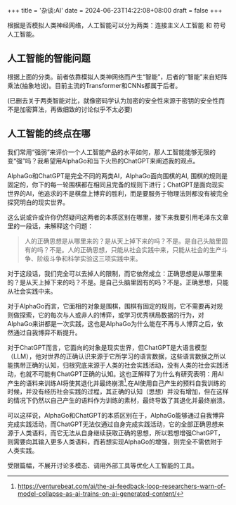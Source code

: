 +++
title = '杂谈:AI'
date = 2024-06-23T14:22:08+08:00
draft = false
+++

根据是否模拟人类神经网络，人工智能可以分为两类：连接主义人工智能 和 符号人工智能。

## 人工智能的智能问题

根据上面的分类。前者依靠模拟人类神网络而产生“智能”，后者的“智能”来自矩阵乘法(抽象地说)。目前主流的Transformer和CNNs都属于后者。

(已删去关于两类智能对比，就像密码学认为加密的安全性来源于密钥的安全性而不是加密算法，再做细致的讨论似乎不太必要)

## 人工智能的终点在哪

我们常用“强弱”来评价一个人工智能产品的水平如何，那人工智能能够无限的变“强”吗？我希望用AlphaGo和当下火热的ChatGPT来阐述我的观点。

AlphaGo和ChatGPT是完全不同的两类AI，AlphaGo面向围棋的AI, 围棋的规则是固定的，你下的每一轮围棋都在相同且完备的规则下进行；ChatGPT是面向现实世界的AI，他追求的不是棋盘上博弈的胜利，而是要服务于物理法则都没有被完全探究明白的现实世界。

这么说或许或许你仍然疑问这两者的本质区别在哪里，接下来我要引用毛泽东文章里的一段话，来解释这个问题：

> 人的正确思想是从哪里来的？是从天上掉下来的吗？不是。是自己头脑里固有的吗？不是。人的正确思想，只能从社会实践中来，只能从社会的生产斗争、阶级斗争和科学实验这三项实践中来。

对于这段话，我们完全可以去掉人的限制，而它依然成立：正确思想是从哪里来的？是从天上掉下来的吗？不是。是自己头脑里固有的吗？不是。正确思想，只能从社会实践中来。

对于AlphaGo而言，它面相的对象是围棋，围棋有固定的规则，它不需要再对规则做探索，它的每次与人或非人的博弈，或学习优秀棋局数据的行为，对AlphaGo来讲都是一次实践，这也是AlphaGo为什么能在不再与人博弈之后，依然通过自我博弈不断提升。

对于ChatGPT而言，它面向的对象是现实世界，但ChatGPT是大语言模型（LLM），他对世界的正确认识来源于它所学习的语言数据，这些语言数据之所以能携带正确的认知，归根究底来源于人类的社会实践活动，没有人类的社会实践活动，也就不可能有ChatGPT正确的认知。这也正解释了为什么有研究表明：用AI产生的语料来训练AI将使其退化并最终崩溃[^1],在AI使用自己产生的预料自我训练的时候，并没有经历社会实践的过程，其正确的认知（思想）并没有增加，但在这样的情况下仍然以自己产生的语料作为训练的素材，最终导致了其退化并最终崩溃。

可以这样说，AlphaGo和ChatGPT的本质区别在于，AlphaGo能够通过自我博弈完成实践活动，而ChatGPT无法仅通过自身完成实践活动，它的全部正确思想来源于人类语料，而它无法从自身继续获取正确的思想，所以若想增强ChatGPT，则需要向其输入更多人类语料，而若想实现AlphaGo的增强，则完全不需依附于人类实践。

受限篇幅，不展开讨论多模态、调用外部工具等优化人工智能的工具。

[^1]: https://venturebeat.com/ai/the-ai-feedback-loop-researchers-warn-of-model-collapse-as-ai-trains-on-ai-generated-content/
